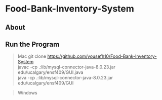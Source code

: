 # Food-Bank-Inventory-System

## About      


## Run the Program
> Mac
git clone https://github.com/yousefh10/Food-Bank-Inventory-System       
javac -cp .:lib/mysql-connector-java-8.0.23.jar edu/ucalgary/ensf409/GUI.java        
java -cp .:lib/mysql-connector-java-8.0.23.jar edu/ucalgary/ensf409/GUI               
  
> Windows
